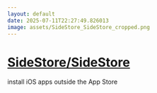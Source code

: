 ```yaml
---
layout: default
date: 2025-07-11T22:27:49.826013
image: assets/SideStore_SideStore_cropped.png
---
```


# [SideStore/SideStore](https://github.com/SideStore/SideStore)

install iOS apps outside the App Store
